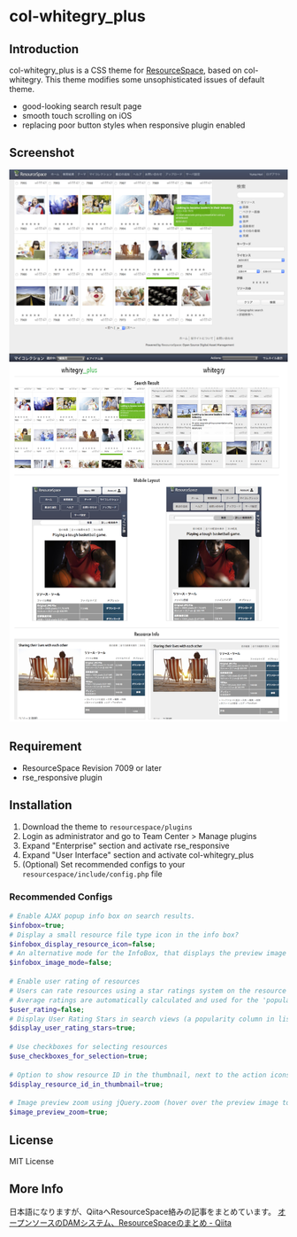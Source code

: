 col-whitegry_plus
=========

## Introduction

col-whitegry_plus is a CSS theme for [ResourceSpace](http://www.resourcespace.org), based on col-whitegry.
This theme modifies some unsophisticated issues of default theme.

* good-looking search result page
* smooth touch scrolling on iOS
* replacing poor button styles when responsive plugin enabled

## Screenshot

![screenshot](doc/screen.png)
![comparison](doc/comparison.png)

## Requirement

* ResourceSpace Revision 7009 or later
* rse_responsive plugin

## Installation

1. Download the theme to `resourcespace/plugins`
2. Login as administrator and go to Team Center > Manage plugins
3. Expand "Enterprise" section and activate rse_responsive
4. Expand "User Interface" section and activate col-whitegry_plus
5. (Optional) Set recommended configs to your `resourcespace/include/config.php` file

### Recommended Configs
```php
# Enable AJAX popup info box on search results.
$infobox=true;
# Display a small resource file type icon in the info box?
$infobox_display_resource_icon=false;
# An alternative mode for the InfoBox, that displays the preview image instead of any metadata.
$infobox_image_mode=false;

# Enable user rating of resources
# Users can rate resources using a star ratings system on the resource view page.
# Average ratings are automatically calculated and used for the 'popularity' search ordering.
$user_rating=false;
# Display User Rating Stars in search views (a popularity column in list view)
$display_user_rating_stars=true;

# Use checkboxes for selecting resources
$use_checkboxes_for_selection=true;

# Option to show resource ID in the thumbnail, next to the action icons.
$display_resource_id_in_thumbnail=true;

# Image preview zoom using jQuery.zoom (hover over the preview image to zoom in on the resource view page)
$image_preview_zoom=true;
```

## License

MIT License

## More Info

日本語になりますが、QiitaへResourceSpace絡みの記事をまとめています。
[オープンソースのDAMシステム、ResourceSpaceのまとめ - Qiita](http://qiita.com/y_hokkey/items/20336a3adc8672a41a4f)

